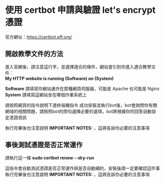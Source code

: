 # 使用 certbot 申請與驗證  let's encrypt 憑證

官方網址：https://certbot.eff.org/

## 開啟教學文件的方法  
進入官網後，請注意這行字，並選擇適合的條件，網站會引到你進入適合教學文件：  
**My HTTP website is running  (Software) on (System)**

**Software** 請填寫你網站運作在那種網頁伺服器，可能是 Apache 也可能是 Nginx  
**System** 請填寫這網站坐在哪個作業系統上

請按照網頁的指令說明下達終端機指令
成功安裝並執行bot後，bot會詢問你有關網域的相關問題，請按照bot的問句選擇必要的選項，bot將根據你的回答自動設定憑證資訊   

執行完畢後也注意說明 **IMPORTANT NOTES:** ，這將告訴你必要的注意事項

## 事後測試憑證是否正常運作
請執行這一條
**sudo certbot renew --dry-run**

這指令會自動測試憑證是否正常運作與是否自動續約，安裝後請一定要確認這件事
執行完畢後也注意說明 **IMPORTANT NOTES:** ，這將告訴你必要的注意事項
